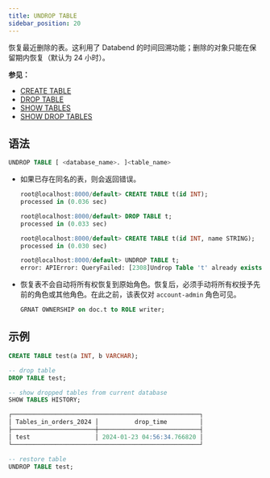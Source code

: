 ```yaml
---
title: UNDROP TABLE
sidebar_position: 20
---
```


恢复最近删除的表。这利用了 Databend 的时间回溯功能；删除的对象只能在保留期内恢复（默认为 24 小时）。

**参见：**
- [CREATE TABLE](./10-ddl-create-table.md)
- [DROP TABLE](./20-ddl-drop-table.md)
- [SHOW TABLES](show-tables.md)
- [SHOW DROP TABLES](show-drop-tables.md)

## 语法

```sql
UNDROP TABLE [ <database_name>. ]<table_name>
```

- 如果已存在同名的表，则会返回错误。

    ```sql title='Examples:'
    root@localhost:8000/default> CREATE TABLE t(id INT);
    processed in (0.036 sec)

    root@localhost:8000/default> DROP TABLE t;
    processed in (0.033 sec)

    root@localhost:8000/default> CREATE TABLE t(id INT, name STRING);
    processed in (0.030 sec)

    root@localhost:8000/default> UNDROP TABLE t;
    error: APIError: QueryFailed: [2308]Undrop Table 't' already exists
    ```

- 恢复表不会自动将所有权恢复到原始角色。恢复后，必须手动将所有权授予先前的角色或其他角色。在此之前，该表仅对 `account-admin` 角色可见。

    ```sql title='Examples:'
    GRNAT OWNERSHIP on doc.t to ROLE writer;
    ```

## 示例

```sql
CREATE TABLE test(a INT, b VARCHAR);

-- drop table
DROP TABLE test;

-- show dropped tables from current database
SHOW TABLES HISTORY;

┌────────────────────────────────────────────────────┐
│ Tables_in_orders_2024 │          drop_time         │
├───────────────────────┼────────────────────────────┤
│ test                  │ 2024-01-23 04:56:34.766820 │
└────────────────────────────────────────────────────┘

-- restore table
UNDROP TABLE test;
```
